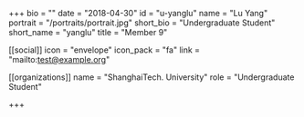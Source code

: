 +++
bio = ""
date = "2018-04-30"
id = "u-yanglu"
name = "Lu Yang"
portrait = "/portraits/portrait.jpg"
short_bio = "Undergraduate Student"
short_name = "yanglu"
title = "Member 9"

[[social]]
    icon = "envelope"
    icon_pack = "fa"
    link = "mailto:test@example.org"

[[organizations]]
    name = "ShanghaiTech. University"
    role = "Undergraduate Student"

+++
